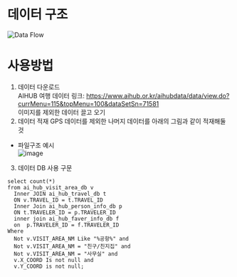 # 데이터 구조

![Data Flow](https://github.com/DJMLteam2/DP_DB/assets/135206238/97a8c68f-7b53-4fff-860c-056753aea787)

# 사용방법
1) 데이터 다운로드  
AIHUB 여행 데이터 링크: https://www.aihub.or.kr/aihubdata/data/view.do?currMenu=115&topMenu=100&dataSetSn=71581  
이미지를 제외한 데이터 끌고 오기  
2) 데이터 적재
GPS 데이터를 제외한 나머지 데이터를 아래의 그림과 같이 적재해둘 것
- 파일구조 예시  
![image](https://github.com/DJMLteam2/DP_DB/assets/135789538/1bb5a664-3b09-4324-9a48-d4e59d0284af)

3) 데이터 DB 사용 구문
```
select count(*)
from ai_hub_visit_area_db v
  Inner JOIN ai_hub_travel_db t
  ON v.TRAVEL_ID = t.TRAVEL_ID
  Inner Join ai_hub_person_info_db p
  ON t.TRAVELER_ID = p.TRAVELER_ID
  inner join ai_hub_faver_info_db f
  on  p.TRAVELER_ID = f.TRAVELER_ID
Where 
  Not v.VISIT_AREA_NM Like "%공항%" and
  Not v.VISIT_AREA_NM = "친구/친지집" and
  Not v.VISIT_AREA_NM = "사무실" and
  v.X_COORD Is not null and 
  v.Y_COORD is not null;
```
